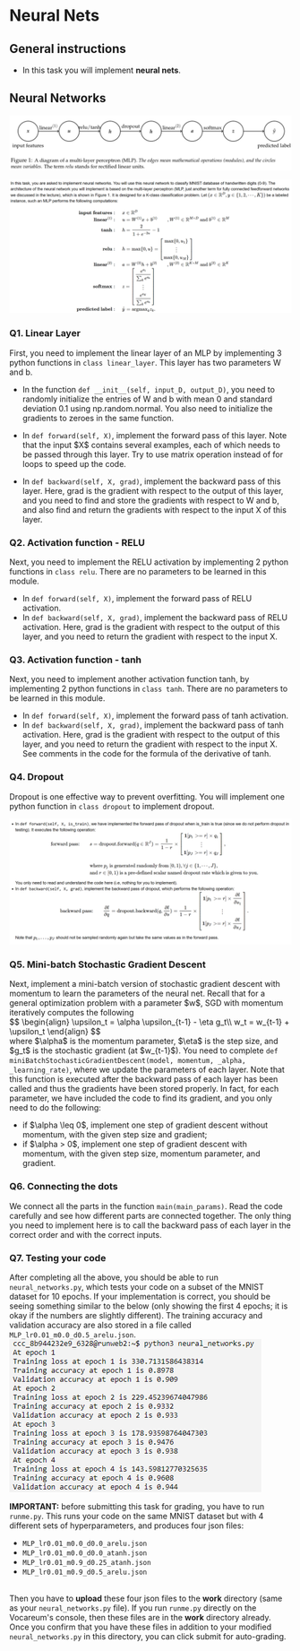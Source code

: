 Neural Nets
======================================================

General instructions
----------------------------------------------------

-   In this task you will implement **neural nets**.

Neural Networks
--------------------------------------------------------------

![](MLP_diagram.png)

![](equation1.png)

### Q1. Linear Layer

First, you need to implement the linear layer of an MLP by implementing
3 python functions in `class linear_layer`. This layer has two
parameters W and b.

-   In the function `def __init__(self, input_D, output_D)`, you need to
    randomly initialize the entries of W and b with mean 0 and
    standard deviation 0.1 using np.random.normal. You also need to
    initialize the gradients to zeroes in the same function.

-   In `def forward(self, X)`, implement the forward pass of this layer.
    Note that the input \$X\$ contains several examples, each of which
    needs to be passed through this layer. Try to use matrix operation
    instead of for loops to speed up the code.

-   In `def backward(self, X, grad)`, implement the backward pass of
    this layer. Here, grad is the gradient with respect to the output of
    this layer, and you need to find and store the gradients with
    respect to W and b, and also find and return the gradients
    with respect to the input X of this layer.

### Q2. Activation function - RELU

Next, you need to implement the RELU activation by implementing 2 python
functions in `class relu`. There are no parameters to be learned in this
module.

-   In `def forward(self, X)`, implement the forward pass of RELU
    activation.
-   In `def backward(self, X, grad)`, implement the backward pass of
    RELU activation. Here, grad is the gradient with respect to the
    output of this layer, and you need to return the gradient with
    respect to the input X.

### Q3. Activation function - tanh

Next, you need to implement another activation function tanh, by
implementing 2 python functions in `class tanh`. There are no parameters
to be learned in this module.

-   In `def forward(self, X)`, implement the forward pass of tanh
    activation.
-   In `def backward(self, X, grad)`, implement the backward pass of
    tanh activation. Here, grad is the gradient with respect to the
    output of this layer, and you need to return the gradient with
    respect to the input X. See comments in the code for the formula of
    the derivative of tanh.

### Q4. Dropout

Dropout is one effective way to prevent overfitting. You will implement
one python function in `class dropout` to implement dropout.

![](equation2.png)

### Q5. Mini-batch Stochastic Gradient Descent

Next, implement a mini-batch version of stochastic gradient descent with
momentum to learn the parameters of the neural net. Recall that for a
general optimization problem with a parameter \$w\$, SGD with momentum
iteratively computes the following\
\$\$ \\begin{align} \\upsilon\_t = \\alpha \\upsilon\_{t-1} - \\eta
g\_t\\\\ w\_t = w\_{t-1} + \\upsilon\_t \\end{align} \$\$\
where \$\\alpha\$ is the momentum parameter, \$\\eta\$ is the step size,
and \$g\_t\$ is the stochastic gradient (at \$w\_{t-1}\$). You need to
complete
`def miniBatchStochasticGradientDescent(model, momentum, _alpha, _learning_rate)`,
where we update the parameters of each layer. Note that this function is
executed after the backward pass of each layer has been called and thus
the gradients have been stored properly. In fact, for each parameter, we
have included the code to find its gradient, and you only need to do the
following:

-   if \$\\alpha \\leq 0\$, implement one step of gradient descent
    without momentum, with the given step size and gradient;
-   if \$\\alpha \> 0\$, implement one step of gradient descent with
    momentum, with the given step size, momentum parameter, and
    gradient.

### Q6. Connecting the dots

We connect all the parts in the function `main(main_params)`. Read the
code carefully and see how different parts are connected together. The
only thing you need to implement here is to call the backward pass of
each layer in the correct order and with the correct inputs.

### Q7. Testing your code

After completing all the above, you should be able to run
`neural_networks.py`, which tests your code on a subset of the MNIST
dataset for 10 epochs. If your implementation is correct, you should be
seeing something similar to the below (only showing the first 4 epochs;
it is okay if the numbers are slightly different). The training accuracy
and validation accuracy are also stored in a file called
`MLP_lr0.01_m0.0_d0.5_arelu.json`. ![](output.png)

**IMPORTANT:** before submitting this task for grading, you have to run
`runme.py`. This runs your code on the same MNIST dataset but with 4
different sets of hyperparameters, and produces four json files:

-   `MLP_lr0.01_m0.0_d0.0_arelu.json`
-   `MLP_lr0.01_m0.0_d0.0_atanh.json`
-   `MLP_lr0.01_m0.9_d0.25_atanh.json`
-   `MLP_lr0.01_m0.9_d0.5_arelu.json`

\
Then you have to **upload** these four json files to the **work**
directory (same as your `neural_networks.py` file). If you run
`runme.py` directly on the Vocareum\'s console, then these files are in
the **work** directory already. Once you confirm that you have these
files in addition to your modified `neural_networks.py` in this
directory, you can click submit for auto-grading.
